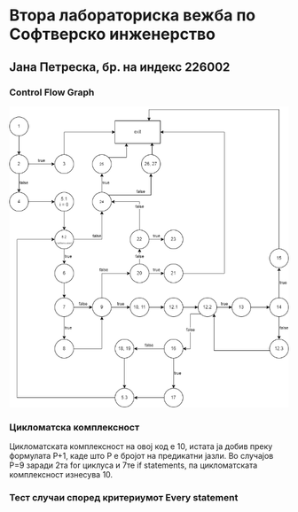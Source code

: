 # Втора лабораториска вежба по Софтверско инженерство

## Јана Петреска, бр. на индекс 226002

### Control Flow Graph

![Control Flow Graph](./cfg.png)

### Цикломатска комплексност

Цикломатската комплексност на овој код е 10, истата ја добив преку формулата P+1, каде што P е бројот на предикатни јазли. Во случајoв P=9 заради 2та for циклуса и 7те if statements, па цикломатската комплексност изнесува 10.

### Тест случаи според критериумот Every statement



